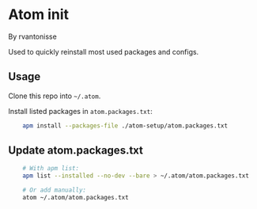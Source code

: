 # Atom init

By rvantonisse

Used to quickly reinstall most used packages and configs.

## Usage

Clone this repo into `~/.atom`.

Install listed packages in `atom.packages.txt`:
```bash
    apm install --packages-file ./atom-setup/atom.packages.txt
```

## Update atom.packages.txt

```bash
    # With apm list:
    apm list --installed --no-dev --bare > ~/.atom/atom.packages.txt

    # Or add manually:
    atom ~/.atom/atom.packages.txt
```
